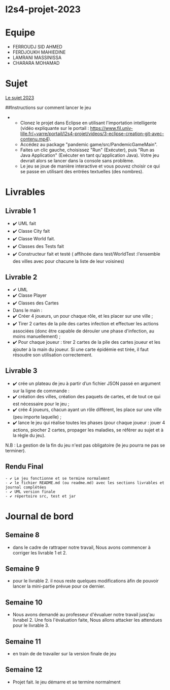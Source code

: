 # l2s4-projet-2023


# Equipe

- FERROUDJ SID AHMED
- FERDJOUKH MAHIEDINE
- LAMRANI MASSINISSA
- CHARARA MOHAMAD

# Sujet

[Le sujet 2023](https://www.fil.univ-lille.fr/~varre/portail/l2s4-projet/sujet2023.pdf)

##Instructions sur comment lancer le jeu

-   - Clonez le projet dans Eclipse en utilisant l'importation intelligente (vidéo expliquante sur le portail : https://www.fil.univ-lille.fr/~varre/portail/l2s4-projet/videos/3-eclipse-creation-git-avec-contenu.mp4).
    - Accédez au package "pandemic game/src/PandemicGameMain".
    - Faites un clic gauche, choisissez "Run" (Exécuter), puis "Run as Java Application" (Exécuter en tant qu'application Java). Votre jeu devrait alors se lancer dans la console sans problème.
    - Le jeu se joue de manière interactive et vous pouvez choisir ce qui se passe en utilisant des entrées textuelles (des nombres).


# Livrables

## Livrable 1 


- ✔️  UML fait
- ✔️  Classe City fait 
- ✔️  Classe World fait.
- ✔️  Classes des Tests fait
- ✔️ Constructeur fait et testé ( affihcée dans test/WorldTest :l'ensemble des villes avec pour chacune  la liste de leur voisines)


## Livrable 2


 - ✔ UML 
 - ✔️ Classe Player
 - ✔️ Classes des Cartes
 - Dans le main : 
  - ✔️  Créer 4 joueurs, un pour chaque rôle, et les placer sur une ville ;
  - ✔️  Tirer 2 cartes de la pile des cartes infection et effectuer les actions associées (donc être capable de dérouler une phase d'infection, au moins manuellement) ;
  - ✔️ Pour chaque joueur : tirer 2 cartes de la pile des cartes joueur et les ajouter à la main du joueur. Si une carte épidémie est tirée, il faut résoudre son utilisation correctement.


## Livrable 3

   - ✔️ crée un plateau de jeu à partir d’un fichier JSON passé en argument sur la ligne de commande :
   - ✔️ création des villes, création des paquets de cartes, et de tout ce qui est nécessaire pour le jeu ;
   - ✔️ crée 4 joueurs, chacun ayant un rôle différent, les place sur une ville (peu importe laquelle) ;
   - ✔️ lance le jeu qui réalise toutes les phases (pour chaque joueur : jouer 4 actions, piocher 2 cartes, propager les maladies, se référer au sujet et à la règle du jeu).

N.B : La gestion de la fin du jeu n'est pas obligatoire (le jeu pourra ne pas se terminer).


## Rendu Final 
   
    - ✔️ Le jeu fonctionne et se termine normalemnt
    - ✔️ le fichier README.md (ou readme.md) avec les sections livrables et journal complétées
    - ✔️ UML version finale
    - ✔️ répertoire src, test et jar
    



# Journal de bord

## Semaine 8

- dans le cadre de rattraper notre travail, Nous avons commencer à corriger les livrable 1 et 2.

## Semaine 9
- pour le livrable 2. il nous reste quelques modifications àfin de pouvoir lancer la mini-partie prévue pour ce dernier.

## Semaine 10
- Nous avons demandé au professeur d'évualuer notre travail jusq'au livrabel 2. Une fois l'évaluation faite, Nous allons attacker les attendues pour le livrable 3.

## Semaine 11
-  en train de de travailer sur la version finale de jeu

## Semaine 12
-  Projet fait. le jeu démarre et se termine normalment
